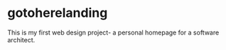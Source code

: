 # gotoherelanding

This is my first web design project- a personal homepage for a software architect. 
